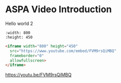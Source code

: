 # ASPA Video Introduction

Hello world 2

```{youtube} FVM9rsQiMBQ 
:width: 800
:height: 450
```

```html
<iframe width="800" height="450"
  src="https://www.youtube.com/embed/FVM9rsQiMBQ"
  frameborder="0"
  allowfullscreen>
</iframe>
```


https://youtu.be/FVM9rsQiMBQ
